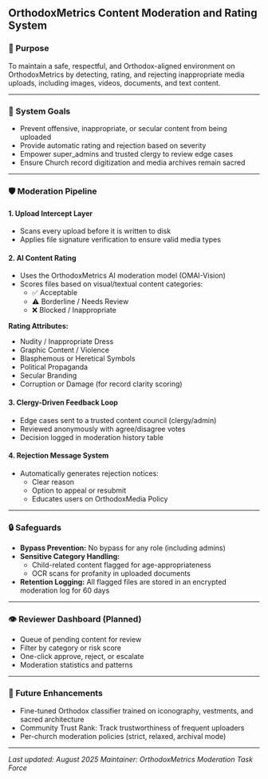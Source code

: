 ## OrthodoxMetrics Content Moderation and Rating System

### 🎯 Purpose
To maintain a safe, respectful, and Orthodox-aligned environment on OrthodoxMetrics by detecting, rating, and rejecting inappropriate media uploads, including images, videos, documents, and text content.

---

### 🧭 System Goals
- Prevent offensive, inappropriate, or secular content from being uploaded
- Provide automatic rating and rejection based on severity
- Empower super_admins and trusted clergy to review edge cases
- Ensure Church record digitization and media archives remain sacred

---

### 🛡️ Moderation Pipeline

#### 1. **Upload Intercept Layer**
- Scans every upload before it is written to disk
- Applies file signature verification to ensure valid media types

#### 2. **AI Content Rating**
- Uses the OrthodoxMetrics AI moderation model (OMAI-Vision)
- Scores files based on visual/textual content categories:
  - ✅ Acceptable
  - ⚠️ Borderline / Needs Review
  - ❌ Blocked / Inappropriate

**Rating Attributes:**
- Nudity / Inappropriate Dress
- Graphic Content / Violence
- Blasphemous or Heretical Symbols
- Political Propaganda
- Secular Branding
- Corruption or Damage (for record clarity scoring)

#### 3. **Clergy-Driven Feedback Loop**
- Edge cases sent to a trusted content council (clergy/admin)
- Reviewed anonymously with agree/disagree votes
- Decision logged in moderation history table

#### 4. **Rejection Message System**
- Automatically generates rejection notices:
  - Clear reason
  - Option to appeal or resubmit
  - Educates users on OrthodoxMedia Policy

---

### 🔒 Safeguards
- **Bypass Prevention:** No bypass for any role (including admins)
- **Sensitive Category Handling:**
  - Child-related content flagged for age-appropriateness
  - OCR scans for profanity in uploaded documents
- **Retention Logging:** All flagged files are stored in an encrypted moderation log for 60 days

---

### 👁️ Reviewer Dashboard (Planned)
- Queue of pending content for review
- Filter by category or risk score
- One-click approve, reject, or escalate
- Moderation statistics and patterns

---

### 🧠 Future Enhancements
- Fine-tuned Orthodox classifier trained on iconography, vestments, and sacred architecture
- Community Trust Rank: Track trustworthiness of frequent uploaders
- Per-church moderation policies (strict, relaxed, archival mode)

---

*Last updated: August 2025*
*Maintainer: OrthodoxMetrics Moderation Task Force*

